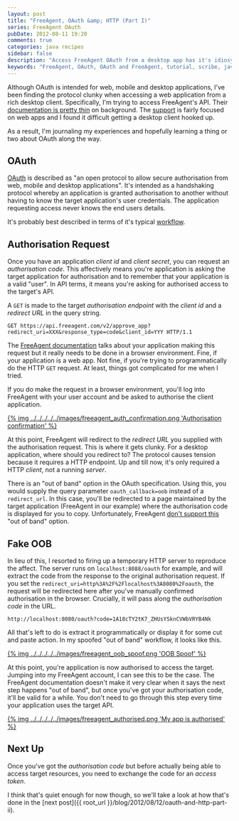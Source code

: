 ```yaml
---
layout: post
title: "FreeAgent, OAuth &amp; HTTP (Part I)"
series: FreeAgent OAuth
pubDate: 2012-08-11 19:20
comments: true
categories: java recipes
sidebar: false
description: "Access FreeAgent OAuth from a desktop app has it's idiosyncrasies, the hardest part is covering the redirect part of the protocol. Find out how I did it here."
keywords: "FreeAgent, OAuth, OAuth and FreeAgent, tutorial, scribe, java, google oauth"
---
```


Although OAuth is intended for web, mobile and desktop applications, I've been finding the protocol clunky when accessing a web application from a rich desktop client. Specifically, I'm trying to access FreeAgent's API. Their [documentation is pretty thin](https://dev.freeagent.com/docs/oauth) on background. The [support](https://groups.google.com/forum/#!forum/freeagent_api) is fairly focused on web apps and I found it difficult getting a desktop client hooked up.

As a result, I'm journaling my experiences and hopefully learning a thing or two about OAuth along the way.

<!-- more -->

## OAuth

[OAuth](http://www.oauth.net) is described as "an open protocol to allow secure authorisation from web, mobile and desktop applications". It's intended as a handshaking protocol whereby an application is granted authorisation to another without having to know the target application's user credentials. The application requesting access never knows the end users details.

It's probably best described in terms of it's typical [workflow](http://hueniverse.com/oauth/guide/workflow/).


## Authorisation Request

Once you have an application _client id_ and _client secret_, you can request an _authorisation code_. This affectively means you're application is asking the target application for authorisation and to remember that your application is a valid "user". In API terms, it means you're asking for authorised access to the target's API.

A `GET` is made to the target _authorisation endpoint_ with the _client id_ and a _redirect URL_ in the query string.

    GET https://api.freeagent.com/v2/approve_app?redirect_uri=XXX&response_type=code&client_id=YYY HTTP/1.1

The [FreeAgent documentation](https://dev.freeagent.com/docs/oauth) talks about your application making this request but it really needs to be done in a browser environment. Fine, if your application is a web app. Not fine, if you're trying to programmatically do the HTTP `GET` request. At least, things got complicated for me when I tried.

If you do make the request in a browser environment, you'll log into FreeAgent with your user account and be asked to authorise the client application.

[{% img ../../../../../images/freeagent_auth_confirmation.png 'Authorisation confirmation' %}](../../../../../images/freeagent_auth_confirmation.png)

At this point, FreeAgent will redirect to the _redirect URL_ you supplied with the authorisation request. This is where it gets clunky. For a desktop application, where should you redirect to? The protocol causes tension because it requires a HTTP endpoint. Up and till now, it's only required a HTTP _client_, not a running _server_.

There is an "out of band" option in the OAuth specification. Using this, you would supply the query parameter `oauth_callback=oob` instead of a `redirect_url`. In this case, you'll be redirected to a page maintained by the target application (FreeAgent in our example) where the authorisation code is displayed for you to copy. Unfortunately, FreeAgent [don't support this](https://groups.google.com/forum/?fromgroups#!topic/freeagent_api/Rbld9sm0GOA) "out of band" option.

## Fake OOB

In lieu of this, I resorted to firing up a temporary HTTP server to reproduce the affect. The server runs on `localhost:8088/oauth` for example, and will extract the code from the response to the original authorisation request. If you set the `redirect_uri=http%3A%2F%2Flocalhost%3A8080%2Foauth`, the request will be redirected here after you've manually confirmed authorisation in the browser. Crucially, it will pass along the _authorisation code_ in the URL.

    http://localhost:8080/oauth?code=1A18cTY2tK7_ZHUsYSknCVWbVRYB4Nk

All that's left to do is extract it programmatically or display it for some cut and paste action. In my spoofed "out of band" workflow, it looks like this.

[{% img ../../../../../images/freeagent_oob_spoof.png 'OOB Spoof' %}](../../../../../images/freeagent_oob_spoof.png)


At this point, you're application is now authorised to access the target. Jumping into my FreeAgent account, I can see this to be the case. The FreeAgent documentation doesn't make it very clear when it says the next step happens "out of band", but once you've got your authorisation code, it'll be valid for a while. You don't need to go through this step every time your application uses the target API.

[{% img ../../../../../images/freeagent_authorised.png 'My app is authorised' %}](../../../../../images/freeagent_authorised.png)

## Next Up

Once you've got the _authorisation code_ but before actually being able to access target resources, you need to exchange the code for an _access token_.

I think that's quiet enough for now though, so we'll take a look at how that's done in the [next post]({{ root_url }}/blog/2012/08/12/oauth-and-http-part-ii).

